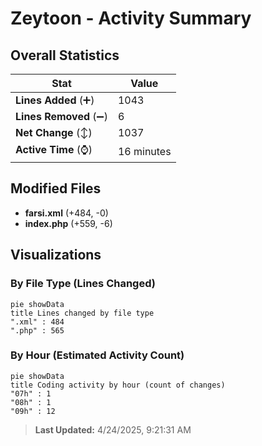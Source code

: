 # Zeytoon - Activity Summary 

## Overall Statistics

| Stat                   | Value                                                             |
| ---------------------- | ----------------------------------------------------------------- |
| **Lines Added** (➕)   | 1043                                          |
| **Lines Removed** (➖) | 6                                        |
| **Net Change** (↕)    | 1037                |
| **Active Time** (⌚)   | 16 minutes |


## Modified Files
- **farsi.xml** (+484, -0)
- **index.php** (+559, -6)

## Visualizations

### By File Type (Lines Changed)

```mermaid
pie showData
title Lines changed by file type
".xml" : 484
".php" : 565
```

### By Hour (Estimated Activity Count)

```mermaid
pie showData
title Coding activity by hour (count of changes)
"07h" : 1
"08h" : 1
"09h" : 12
```


> **Last Updated:** 4/24/2025, 9:21:31 AM
